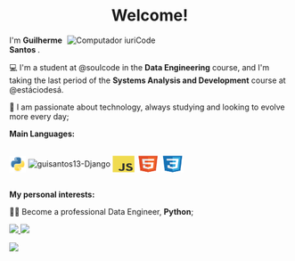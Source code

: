 <h1 align="center"> Welcome! </h1>

<img src="https://raw.githubusercontent.com/MicaelliMedeiros/micaellimedeiros/master/image/computer-illustration.png" min-width="400px" max-width="400px" width="400px" align="right" alt="Computador iuriCode">

<p align="left" > 
 I'm <b> Guilherme Santos </b>.
</p>
<p align="left" >
💻 I'm a student at @soulcode in the <b>Data Engineering</b> course, and I'm taking the last period of the <b>Systems Analysis and Development</b> course at @estáciodesá.</p>

<p align="left" >💼 I am passionate about technology, always studying and looking to evolve more every day;</p>

**Main Languages:**
<div style="display: inline_block"><br>
  <img align="center" alt="guisantos13-Python" height="30" width="30" src="https://raw.githubusercontent.com/devicons/devicon/master/icons/python/python-original.svg">
  <img align="center" alt="guisantos13-Django" height="30" width="30"
src="https://cdn.jsdelivr.net/gh/devicons/devicon/icons/django/django-original.svg" />
    <img align="center" alt="guisantos13-JS" height="30" width="40" src="https://raw.githubusercontent.com/devicons/devicon/master/icons/javascript/javascript-original.svg">
  <img align="center" alt="guisantos13-HTML" height="30" width="40" src="https://raw.githubusercontent.com/devicons/devicon/master/icons/html5/html5-original.svg">
  <img align="center" alt="guisantos13-CSS" height="30" width="40" src="https://raw.githubusercontent.com/devicons/devicon/master/icons/css3/css3-original.svg">
 </div><br>
 
 

**My personal interests:**
<!--<img align="right" alt="GIF" src="" width="400px" /> -->
👩‍💻 Become a professional Data Engineer, **Python**;


<div>
  <a href="https://github.com/guisantos13">
  <img height="150em" src="https://github-readme-stats.vercel.app/api?username=guisantos13&show_icons=true&theme=omni&include_all_commits=true&count_private=true"/>
  <img height="150em" src="https://github-readme-stats.vercel.app/api/top-langs/?username=guisantos13&layout=compact&langs_count=16&theme=omni"/>
</div>

   <a href="https://wa.me/5531994568643" target="_blank"><img src="https://img.shields.io/badge/WhatsApp-25D366?style=for-the-badge&logo=whatsapp&logoColor=white" target="_blank"></a> 
 

<!---
guisantos13/guisantos13 is a ✨ special ✨ repository because its `README.md` (this file) appears on your GitHub profile.
You can click the Preview link to take a look at your changes.
--->
